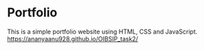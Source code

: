 # Portfolio
This is a simple portfolio website using HTML, CSS and JavaScript.
https://ananyaanu928.github.io/OIBSIP_task2/
